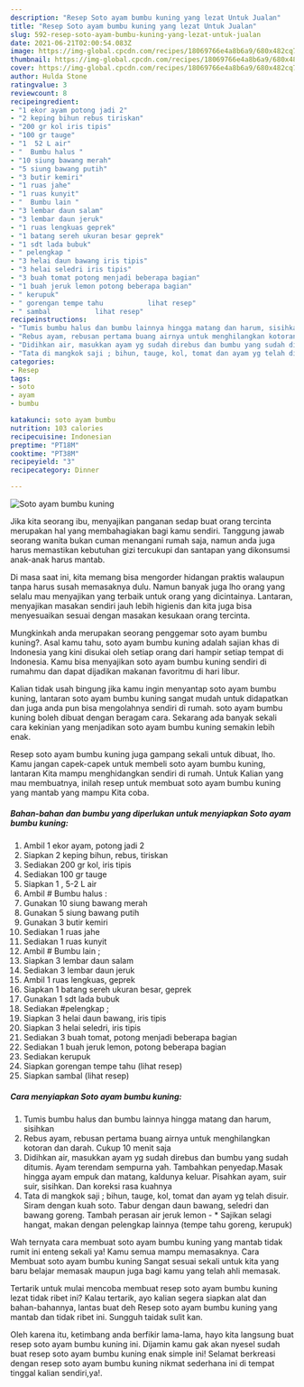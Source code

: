 ```yaml
---
description: "Resep Soto ayam bumbu kuning yang lezat Untuk Jualan"
title: "Resep Soto ayam bumbu kuning yang lezat Untuk Jualan"
slug: 592-resep-soto-ayam-bumbu-kuning-yang-lezat-untuk-jualan
date: 2021-06-21T02:00:54.083Z
image: https://img-global.cpcdn.com/recipes/18069766e4a8b6a9/680x482cq70/soto-ayam-bumbu-kuning-foto-resep-utama.jpg
thumbnail: https://img-global.cpcdn.com/recipes/18069766e4a8b6a9/680x482cq70/soto-ayam-bumbu-kuning-foto-resep-utama.jpg
cover: https://img-global.cpcdn.com/recipes/18069766e4a8b6a9/680x482cq70/soto-ayam-bumbu-kuning-foto-resep-utama.jpg
author: Hulda Stone
ratingvalue: 3
reviewcount: 8
recipeingredient:
- "1 ekor ayam potong jadi 2"
- "2 keping bihun rebus tiriskan"
- "200 gr kol iris tipis"
- "100 gr tauge"
- "1  52 L air"
- "  Bumbu halus "
- "10 siung bawang merah"
- "5 siung bawang putih"
- "3 butir kemiri"
- "1 ruas jahe"
- "1 ruas kunyit"
- "  Bumbu lain "
- "3 lembar daun salam"
- "3 lembar daun jeruk"
- "1 ruas lengkuas geprek"
- "1 batang sereh ukuran besar geprek"
- "1 sdt lada bubuk"
- " pelengkap "
- "3 helai daun bawang iris tipis"
- "3 helai seledri iris tipis"
- "3 buah tomat potong menjadi beberapa bagian"
- "1 buah jeruk lemon potong beberapa bagian"
- " kerupuk"
- " gorengan tempe tahu           lihat resep"
- " sambal           lihat resep"
recipeinstructions:
- "Tumis bumbu halus dan bumbu lainnya hingga matang dan harum, sisihkan"
- "Rebus ayam, rebusan pertama buang airnya untuk menghilangkan kotoran dan darah. Cukup 10 menit saja"
- "Didihkan air, masukkan ayam yg sudah direbus dan bumbu yang sudah ditumis. Ayam terendam sempurna yah. Tambahkan penyedap.Masak hingga ayam empuk dan matang, kaldunya keluar. Pisahkan ayam, suir suir, sisihkan. Dan koreksi rasa kuahnya"
- "Tata di mangkok saji ; bihun, tauge, kol, tomat dan ayam yg telah disuir. Siram dengan kuah soto. Tabur dengan daun bawang, seledri dan bawang goreng. Tambah perasan air jeruk lemon * Sajikan selagi hangat, makan dengan pelengkap lainnya (tempe tahu goreng, kerupuk)"
categories:
- Resep
tags:
- soto
- ayam
- bumbu

katakunci: soto ayam bumbu 
nutrition: 103 calories
recipecuisine: Indonesian
preptime: "PT18M"
cooktime: "PT38M"
recipeyield: "3"
recipecategory: Dinner

---
```



![Soto ayam bumbu kuning](https://img-global.cpcdn.com/recipes/18069766e4a8b6a9/680x482cq70/soto-ayam-bumbu-kuning-foto-resep-utama.jpg)

Jika kita seorang ibu, menyajikan panganan sedap buat orang tercinta merupakan hal yang membahagiakan bagi kamu sendiri. Tanggung jawab seorang  wanita bukan cuman menangani rumah saja, namun anda juga harus memastikan kebutuhan gizi tercukupi dan santapan yang dikonsumsi anak-anak harus mantab.

Di masa  saat ini, kita memang bisa mengorder hidangan praktis walaupun tanpa harus susah memasaknya dulu. Namun banyak juga lho orang yang selalu mau menyajikan yang terbaik untuk orang yang dicintainya. Lantaran, menyajikan masakan sendiri jauh lebih higienis dan kita juga bisa menyesuaikan sesuai dengan masakan kesukaan orang tercinta. 



Mungkinkah anda merupakan seorang penggemar soto ayam bumbu kuning?. Asal kamu tahu, soto ayam bumbu kuning adalah sajian khas di Indonesia yang kini disukai oleh setiap orang dari hampir setiap tempat di Indonesia. Kamu bisa menyajikan soto ayam bumbu kuning sendiri di rumahmu dan dapat dijadikan makanan favoritmu di hari libur.

Kalian tidak usah bingung jika kamu ingin menyantap soto ayam bumbu kuning, lantaran soto ayam bumbu kuning sangat mudah untuk didapatkan dan juga anda pun bisa mengolahnya sendiri di rumah. soto ayam bumbu kuning boleh dibuat dengan beragam cara. Sekarang ada banyak sekali cara kekinian yang menjadikan soto ayam bumbu kuning semakin lebih enak.

Resep soto ayam bumbu kuning juga gampang sekali untuk dibuat, lho. Kamu jangan capek-capek untuk membeli soto ayam bumbu kuning, lantaran Kita mampu menghidangkan sendiri di rumah. Untuk Kalian yang mau membuatnya, inilah resep untuk membuat soto ayam bumbu kuning yang mantab yang mampu Kita coba.

<!--inarticleads1-->

##### Bahan-bahan dan bumbu yang diperlukan untuk menyiapkan Soto ayam bumbu kuning:

1. Ambil 1 ekor ayam, potong jadi 2
1. Siapkan 2 keping bihun, rebus, tiriskan
1. Sediakan 200 gr kol, iris tipis
1. Sediakan 100 gr tauge
1. Siapkan 1 , 5-2 L air
1. Ambil  # Bumbu halus :
1. Gunakan 10 siung bawang merah
1. Gunakan 5 siung bawang putih
1. Gunakan 3 butir kemiri
1. Sediakan 1 ruas jahe
1. Sediakan 1 ruas kunyit
1. Ambil  # Bumbu lain ;
1. Siapkan 3 lembar daun salam
1. Sediakan 3 lembar daun jeruk
1. Ambil 1 ruas lengkuas, geprek
1. Siapkan 1 batang sereh ukuran besar, geprek
1. Gunakan 1 sdt lada bubuk
1. Sediakan  #pelengkap ;
1. Siapkan 3 helai daun bawang, iris tipis
1. Siapkan 3 helai seledri, iris tipis
1. Sediakan 3 buah tomat, potong menjadi beberapa bagian
1. Sediakan 1 buah jeruk lemon, potong beberapa bagian
1. Sediakan  kerupuk
1. Siapkan  gorengan tempe tahu           (lihat resep)
1. Siapkan  sambal           (lihat resep)




<!--inarticleads2-->

##### Cara menyiapkan Soto ayam bumbu kuning:

1. Tumis bumbu halus dan bumbu lainnya hingga matang dan harum, sisihkan
1. Rebus ayam, rebusan pertama buang airnya untuk menghilangkan kotoran dan darah. Cukup 10 menit saja
1. Didihkan air, masukkan ayam yg sudah direbus dan bumbu yang sudah ditumis. Ayam terendam sempurna yah. Tambahkan penyedap.Masak hingga ayam empuk dan matang, kaldunya keluar. Pisahkan ayam, suir suir, sisihkan. Dan koreksi rasa kuahnya
1. Tata di mangkok saji ; bihun, tauge, kol, tomat dan ayam yg telah disuir. Siram dengan kuah soto. Tabur dengan daun bawang, seledri dan bawang goreng. Tambah perasan air jeruk lemon - * Sajikan selagi hangat, makan dengan pelengkap lainnya (tempe tahu goreng, kerupuk)




Wah ternyata cara membuat soto ayam bumbu kuning yang mantab tidak rumit ini enteng sekali ya! Kamu semua mampu memasaknya. Cara Membuat soto ayam bumbu kuning Sangat sesuai sekali untuk kita yang baru belajar memasak maupun juga bagi kamu yang telah ahli memasak.

Tertarik untuk mulai mencoba membuat resep soto ayam bumbu kuning lezat tidak ribet ini? Kalau tertarik, ayo kalian segera siapkan alat dan bahan-bahannya, lantas buat deh Resep soto ayam bumbu kuning yang mantab dan tidak ribet ini. Sungguh taidak sulit kan. 

Oleh karena itu, ketimbang anda berfikir lama-lama, hayo kita langsung buat resep soto ayam bumbu kuning ini. Dijamin kamu gak akan nyesel sudah buat resep soto ayam bumbu kuning enak simple ini! Selamat berkreasi dengan resep soto ayam bumbu kuning nikmat sederhana ini di tempat tinggal kalian sendiri,ya!.

